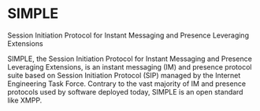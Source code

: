 # SIMPLE


Session Initiation Protocol for Instant Messaging and Presence
Leveraging Extensions

SIMPLE, the Session Initiation Protocol for Instant Messaging and
Presence Leveraging Extensions, is an instant messaging (IM) and
presence protocol suite based on Session Initiation Protocol (SIP)
managed by the Internet Engineering Task Force. Contrary to the vast
majority of IM and presence protocols used by software deployed today,
SIMPLE is an open standard like XMPP.

